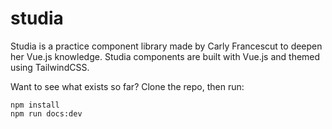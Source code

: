 # studia

Studia is a practice component library made by Carly Francescut to
deepen her Vue.js knowledge. Studia components are built with Vue.js and themed
using TailwindCSS.

Want to see what exists so far? Clone the repo, then run:
```angular2html
npm install
npm run docs:dev
```